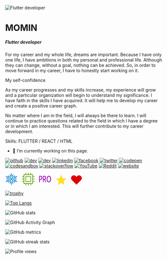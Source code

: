 ![Flutter developer](https://scontent.fjsr6-1.fna.fbcdn.net/v/t39.30808-6/s960x960/271126815_468641211316637_1173814775259607295_n.jpg?_nc_cat=104&ccb=1-5&_nc_sid=e3f864&_nc_ohc=PaIQtz5FEwkAX_F9fO8&_nc_ht=scontent.fjsr6-1.fna&oh=00_AT8A2t635Of9AxhhM8QqK3e0ENiDoBx-zcU7A6NeZMxwKQ&oe=61D56EBC)

# MOMIN
##### Flutter developer

For my career and my whole life, dreams are important.  Because I have only one life, I have ambitions in both my personal and professional life.  Although they can change, without a goal, nothing can be achieved.  So, in order to move forward in my career, I have to honestly start working on it.

  My self-confidence

  As my career progresses and my skills increase, my experience will grow and a particular organization will begin to understand my significance.  I have faith in the skills I have acquired.  It will help me to develop my career and create a positive career graph.

  No matter where I am in the field, I will always be there to learn.  I will continue to practice questions related to the field in which I have a degree or in which I am interested.  This will further contribute to my career development.

Skills: FLUTTER / REACT / HTML 

- 🔭 I’m currently working on this page. 


[<img src='https://cdn.jsdelivr.net/npm/simple-icons@3.0.1/icons/github.svg' alt='github' height='40'>](https://github.com/fdmominbd)  [<img src='https://cdn.jsdelivr.net/npm/simple-icons@3.0.1/icons/dev-dot-to.svg' alt='dev' height='40'>](https://dev.to/fdmominbd)  [<img src='https://cdn.jsdelivr.net/npm/simple-icons@3.0.1/icons/hashnode.svg' alt='dev' height='40'>](fdmominbd)  [<img src='https://cdn.jsdelivr.net/npm/simple-icons@3.0.1/icons/linkedin.svg' alt='linkedin' height='40'>](https://www.linkedin.com/engr-momin-6b09ba220)  [<img src='https://cdn.jsdelivr.net/npm/simple-icons@3.0.1/icons/facebook.svg' alt='facebook' height='40'>](https://www.facebook.com/Eng-MOMIN-105503524297076/) [<img src='https://cdn.jsdelivr.net/npm/simple-icons@3.0.1/icons/twitter.svg' alt='twitter' height='40'>](https://twitter.com/fdmominbd)  [<img src='https://cdn.jsdelivr.net/npm/simple-icons@3.0.1/icons/codepen.svg' alt='codepen' height='40'>](https://codepen.io/fdmominbd)  [<img src='https://cdn.jsdelivr.net/npm/simple-icons@3.0.1/icons/codesandbox.svg' alt='codesandbox' height='40'>](https://codesandbox.io/u/fdmominbd)  [<img src='https://cdn.jsdelivr.net/npm/simple-icons@3.0.1/icons/stackoverflow.svg' alt='stackoverflow' height='40'>](https://https://stackoverflow.com/users/17600968/fd-momin)  [<img src='https://cdn.jsdelivr.net/npm/simple-icons@3.0.1/icons/youtube.svg' alt='YouTube' height='40'>](https://www.youtube.com/c/islamAdvocacy)  [<img src='https://cdn.jsdelivr.net/npm/simple-icons@3.0.1/icons/reddit.svg' alt='Reddit' height='40'>](https://www.reddit.com/user/fdmominbd)  [<img src='https://cdn.jsdelivr.net/npm/simple-icons@3.0.1/icons/icloud.svg' alt='website' height='40'>](mominbd.net)  

<a href='https://archiveprogram.github.com/'><img src='https://raw.githubusercontent.com/acervenky/animated-github-badges/master/assets/acbadge.gif' width='40' height='40'></a> <a href='https://docs.github.com/en/developers'><img src='https://raw.githubusercontent.com/acervenky/animated-github-badges/master/assets/devbadge.gif' width='40' height='40'></a> <a href='https://github.com/pricing'><img src='https://raw.githubusercontent.com/acervenky/animated-github-badges/master/assets/pro.gif' width='40' height='40'></a> <a href='https://stars.github.com/'><img src='https://raw.githubusercontent.com/acervenky/animated-github-badges/master/assets/starbadge.gif' width='35' height='35'></a> <a href='https://docs.github.com/en/github/supporting-the-open-source-community-with-github-sponsors'><img src='https://raw.githubusercontent.com/acervenky/animated-github-badges/master/assets/sponsorbadge.gif' width='35' height='35'></a> 

[![trophy](https://github-profile-trophy.vercel.app/?username=fdmominbd)](https://github.com/ryo-ma/github-profile-trophy)

[![Top Langs](https://github-readme-stats.vercel.app/api/top-langs/?username=fdmominbd)](https://github.com/anuraghazra/github-readme-stats)

![GitHub stats](https://github-readme-stats.vercel.app/api?username=fdmominbd&show_icons=true)  

![GitHub Activity Graph](https://activity-graph.herokuapp.com/graph?username=fdmominbd)  

![GitHub metrics](https://metrics.lecoq.io/fdmominbd)  

![GitHub streak stats](https://github-readme-streak-stats.herokuapp.com/?user=fdmominbd)  

![Profile views](https://gpvc.arturio.dev/fdmominbd)  
